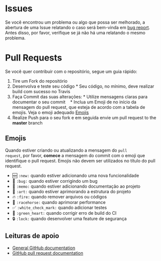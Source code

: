 # Issues

Se você encontrou um problema ou algo que possa ser melhorado, a abertura de uma Issue relatando o caso será bem-vinda em [bug report](https://github.com/angelogluz/Mussum-API/issues).
Antes disso, por favor, verifique se já não há uma relatando o mesmo problema.

# Pull Requests

Se você quer contribuir com o repositório, segue um guia rápido:
  1. Tire um Fork do repositório
  2. Desenvolva e teste seu código
    * Seu código, no mínimo, deve realizar build com sucesso no Travis
  3. Faça Commit das suas alterações:
    * Utilize mensagens claras para documentar o seu commit
    * Inclua um Emoji de no início da mensagem do pull request, que esteja de acordo com a tabela de emojis. Veja o emoji adequado [Emojis](#emojis)
  4. Realize Push para o seu fork e em seguida envie um pull request to the **master** branch

## Emojis

Quando estiver criando ou atualizando a mensagem do  <code>pull request</code>, por favor, **comece** a mensagem do commit com o emoji que identifique o pull request. Emojis não devem ser utilizados no título do pull request.

* :new: `:new:` quando estiver adicionando uma nova funcionalidade
* :bug: `:bug:` quando estiver corrigindo um bug
* :memo: `:memo:` quando estiver adicionando documentação ao projeto
* :art: `:art:` quando estiver aprimorando a estrutura do projeto
* :fire: `:fire:` quando remover arquivos ou códigos
* :racehorse: `:racehorse:` quando aprimorar performance
* :white_check_mark: `:white_check_mark:` quando adicionar testes
* :green_heart: `:green_heart:` quando corrigir erro de build do CI
* :lock: `:lock:` quando desenvolver uma feature de segurança

## Leituras de apoio
+ [General GitHub documentation](https://help.github.com/)
+ [GitHub pull request documentation](https://help.github.com/send-pull-requests/)
